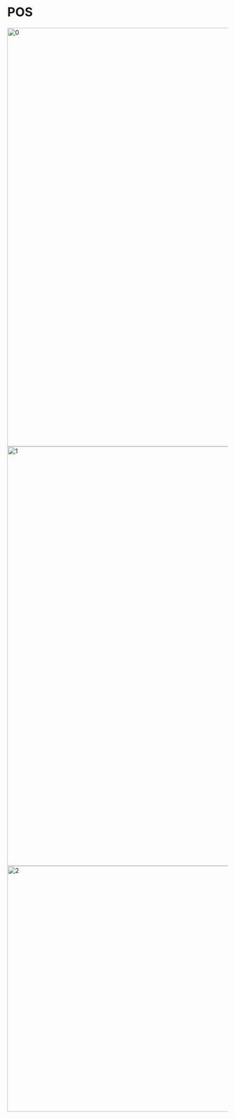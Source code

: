 # POS

<img width="957" alt="0" src="https://github.com/user-attachments/assets/15a6f9f5-c191-43fc-9005-7d1ab9fd2d81">

<img width="959" alt="1" src="https://github.com/user-attachments/assets/7f932ad8-2952-40f8-a304-ebfcdfe3469c">

<img width="562" alt="2" src="https://github.com/user-attachments/assets/a4b36230-02e6-4951-a96d-b4b30b10656e">
